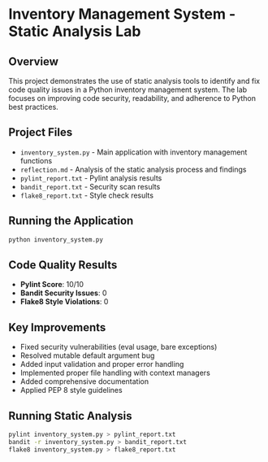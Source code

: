 # Inventory Management System - Static Analysis Lab

## Overview

This project demonstrates the use of static analysis tools to identify and fix code quality issues in a Python inventory management system. The lab focuses on improving code security, readability, and adherence to Python best practices.

## Project Files

- `inventory_system.py` - Main application with inventory management functions
- `reflection.md` - Analysis of the static analysis process and findings
- `pylint_report.txt` - Pylint analysis results
- `bandit_report.txt` - Security scan results
- `flake8_report.txt` - Style check results

## Running the Application

```bash
python inventory_system.py
```

## Code Quality Results

- **Pylint Score**: 10/10
- **Bandit Security Issues**: 0
- **Flake8 Style Violations**: 0

## Key Improvements

- Fixed security vulnerabilities (eval usage, bare exceptions)
- Resolved mutable default argument bug
- Added input validation and proper error handling
- Implemented proper file handling with context managers
- Added comprehensive documentation
- Applied PEP 8 style guidelines

## Running Static Analysis

```bash
pylint inventory_system.py > pylint_report.txt
bandit -r inventory_system.py > bandit_report.txt
flake8 inventory_system.py > flake8_report.txt
```
